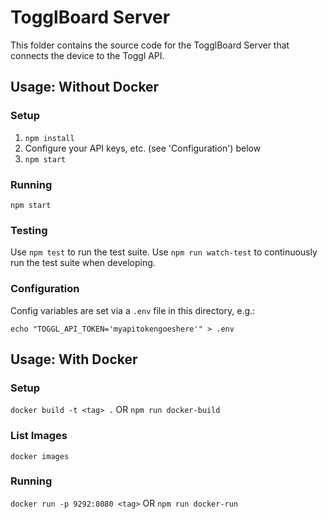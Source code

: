 # TogglBoard Server

This folder contains the source code for the TogglBoard Server that connects the device to the Toggl API.

## Usage: Without Docker

### Setup
1. `npm install`
2. Configure your API keys, etc. (see 'Configuration') below
3. `npm start`

### Running
`npm start`

### Testing
Use `npm test` to run the test suite.
Use `npm run watch-test` to continuously run the test suite when developing.

### Configuration
Config variables are set via a `.env` file in this directory, e.g.:
```
echo "TOGGL_API_TOKEN='myapitokengoeshere'" > .env
```

## Usage: With Docker

### Setup
`docker build -t <tag> .`
OR
`npm run docker-build`

### List Images
`docker images`

### Running
`docker run -p 9292:8080 <tag>`
OR
`npm run docker-run`
